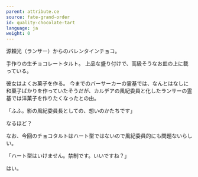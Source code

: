 ```yaml
---
parent: attribute.ce
source: fate-grand-order
id: quality-chocolate-tart
language: ja
weight: 0
---
```


源頼光（ランサー）からのバレンタインチョコ。

手作りの生チョコレートタルト。
上品な盛り付けで、高級そうなお皿の上に載っている。

彼女はよくお菓子を作る。
今までのバーサーカーの霊基では、なんとはなしに和菓子ばかりを作っていたそうだが、カルデアの風紀委員と化したランサーの霊基では洋菓子を作りたくなったとの由。

「ふふ。影の風紀委員長としての、想いのかたちです」

なるほど？

なお、今回のチョコタルトはハート型ではないので風紀委員的にも問題ないらしい。

「ハート型はいけません。禁制です。いいですね？」

はい。
